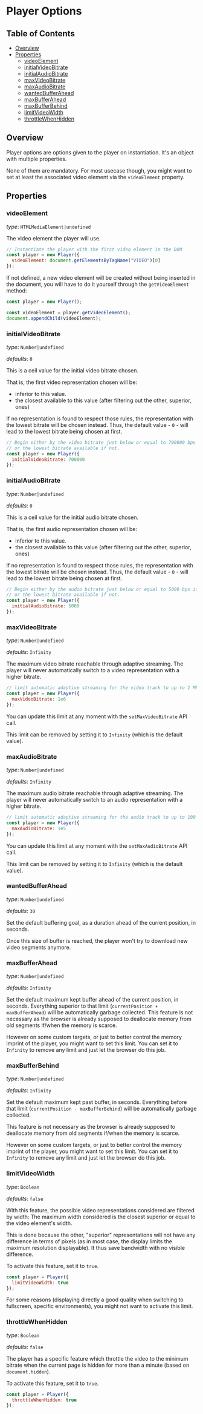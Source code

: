 # Player Options

## Table of Contents

  - [Overview](#overview)
  - [Properties](#prop)
    - [videoElement](#prop-videoElement)
    - [initialVideoBitrate](#prop-initialVideoBitrate)
    - [initialAudioBitrate](#prop-initialAudioBitrate)
    - [maxVideoBitrate](#prop-maxVideoBitrate)
    - [maxAudioBitrate](#prop-maxAudioBitrate)
    - [wantedBufferAhead](#prop-wantedBufferAhead)
    - [maxBufferAhead](#prop-maxBufferAhead)
    - [maxBufferBehind](#prop-maxBufferBehind)
    - [limitVideoWidth](#prop-limitVideoWidth)
    - [throttleWhenHidden](#prop-throttleWhenHidden)


## <a name="overview"></a>Overview

Player options are options given to the player on instantiation. It's an object with multiple properties.

None of them are mandatory. For most usecase though, you might want to set at least the associated video element via the ``videoElement`` property.


## <a name="prop"></a>Properties

### <a name="prop-videoElement"></a>videoElement

_type_: ``HTMLMediaElement|undefined``

The video element the player will use.

```js
// Instantiate the player with the first video element in the DOM
const player = new Player({
  videoElement: document.getElementsByTagName("VIDEO")[0]
});
```

If not defined, a new video element will be created without being inserted in the document, you will have to do it yourself through the ``getVideoElement`` method:
```js
const player = new Player();

const videoElement = player.getVideoElement();
document.appendChild(videoElement);
```


### <a name="prop-initialVideoBitrate"></a>initialVideoBitrate

_type_: ``Number|undefined``

_defaults_: ``0``

This is a ceil value for the initial video bitrate chosen.

That is, the first video representation chosen will be:
  - inferior to this value.
  - the closest available to this value (after filtering out the other, superior, ones)

If no representation is found to respect those rules, the representation with the lowest bitrate will be chosen instead. Thus, the default value - ``0`` - will lead to the lowest bitrate being chosen at first.

```js
// Begin either by the video bitrate just below or equal to 700000 bps if found
// or the lowest bitrate available if not.
const player = new Player({
  initialVideoBitrate: 700000
});
```


### <a name="prop-initialAudioBitrate"></a>initialAudioBitrate

_type_: ``Number|undefined``

_defaults_: ``0``

This is a ceil value for the initial audio bitrate chosen.

That is, the first audio representation chosen will be:
  - inferior to this value.
  - the closest available to this value (after filtering out the other, superior, ones)

If no representation is found to respect those rules, the representation with the lowest bitrate will be chosen instead. Thus, the default value - ``0`` - will lead to the lowest bitrate being chosen at first.

```js
// Begin either by the audio bitrate just below or equal to 5000 bps if found
// or the lowest bitrate available if not.
const player = new Player({
  initialAudioBitrate: 5000
});
```


### <a name="prop-maxVideoBitrate"></a>maxVideoBitrate

_type_: ``Number|undefined``

_defaults_: ``Infinity``

The maximum video bitrate reachable through adaptive streaming. The player will never automatically switch to a video representation with a higher bitrate.

```js
// limit automatic adaptive streaming for the video track to up to 1 Mb/s
const player = new Player({
  maxVideoBitrate: 1e6
});
```

You can update this limit at any moment with the ``setMaxVideoBitrate`` API call.

This limit can be removed by setting it to ``Infinity`` (which is the default value).


### <a name="prop-maxAudioBitrate"></a>maxAudioBitrate

_type_: ``Number|undefined``

_defaults_: ``Infinity``

The maximum audio bitrate reachable through adaptive streaming. The player will never automatically switch to an audio representation with a higher bitrate.

```js
// limit automatic adaptive streaming for the audio track to up to 100 kb/s
const player = new Player({
  maxAudioBitrate: 1e5
});
```

You can update this limit at any moment with the ``setMaxAudioBitrate`` API call.

This limit can be removed by setting it to ``Infinity`` (which is the default value).


### <a name="prop-wantedBufferAhead"></a>wantedBufferAhead

_type_: ``Number|undefined``

_defaults_: ``30``

Set the default buffering goal, as a duration ahead of the current position, in seconds.

Once this size of buffer is reached, the player won't try to download new video segments anymore.


### <a name="prop-maxBufferAhead"></a>maxBufferAhead

_type_: ``Number|undefined``

_defaults_: ``Infinity``

Set the default maximum kept buffer ahead of the current position, in seconds.
Everything superior to that limit (``currentPosition + maxBufferAhead``) will be automatically garbage collected. This feature is not necessary as
the browser is already supposed to deallocate memory from old segments if/when the memory is scarce.

However on some custom targets, or just to better control the memory imprint of the player, you might want to set this limit. You can set it to ``Infinity`` to remove any limit and just let the browser do this job.


### <a name="prop-maxBufferBehind"></a>maxBufferBehind

_type_: ``Number|undefined``

_defaults_: ``Infinity``

Set the default maximum kept past buffer, in seconds.
Everything before that limit (``currentPosition - maxBufferBehind``) will be automatically garbage collected.

This feature is not necessary as the browser is already supposed to deallocate memory from old segments if/when the memory is scarce.

However on some custom targets, or just to better control the memory imprint of the player, you might want to set this limit. You can set it to ``Infinity`` to remove any limit and just let the browser do this job.


### <a name="prop-limitVideoWidth"></a>limitVideoWidth

_type_: ``Boolean``

_defaults_: ``false``

With this feature, the possible video representations considered are filtered by width:
The maximum width considered is the closest superior or equal to the video element's width.

This is done because the other, "superior" representations will not have any difference in terms of pixels (as in most case, the display limits the maximum resolution displayable). It thus save bandwidth with no visible difference.

To activate this feature, set it to ``true``.
```js
const player = Player({
  limitVideoWidth: true
});
```

For some reasons (displaying directly a good quality when switching to fullscreen, specific environments), you might not want to activate this limit.


### <a name="prop-throttleWhenHidden"></a>throttleWhenHidden

_type_: ``Boolean``

_defaults_: ``false``

The player has a specific feature which throttle the video to the minimum bitrate when the current page is hidden for more than a minute (based on ``document.hidden``).

To activate this feature, set it to ``true``.
```js
const player = Player({
  throttleWhenHidden: true
});
```
